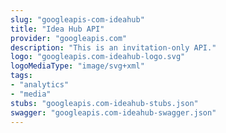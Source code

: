 ```yaml
---
slug: "googleapis-com-ideahub"
title: "Idea Hub API"
provider: "googleapis.com"
description: "This is an invitation-only API."
logo: "googleapis.com-ideahub-logo.svg"
logoMediaType: "image/svg+xml"
tags:
- "analytics"
- "media"
stubs: "googleapis.com-ideahub-stubs.json"
swagger: "googleapis.com-ideahub-swagger.json"
---
```

